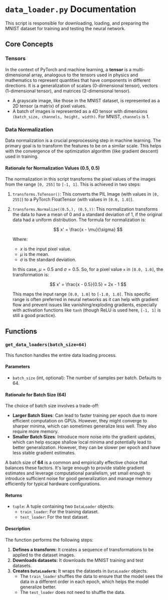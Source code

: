 # `data_loader.py` Documentation

This script is responsible for downloading, loading, and preparing the MNIST dataset for training and testing the neural network.

## Core Concepts

### Tensors

In the context of PyTorch and machine learning, a **tensor** is a multi-dimensional array, analogous to the tensors used in physics and mathematics to represent quantities that have components in different directions. It is a generalization of scalars (0-dimensional tensor), vectors (1-dimensional tensor), and matrices (2-dimensional tensor).

- A grayscale image, like those in the MNIST dataset, is represented as a 2D tensor (a matrix) of pixel values.
- A batch of images is represented as a 4D tensor with dimensions `(batch_size, channels, height, width)`. For MNIST, `channels` is 1.

### Data Normalization

Data normalization is a crucial preprocessing step in machine learning. The primary goal is to transform the features to be on a similar scale. This helps with the convergence of the optimization algorithm (like gradient descent) used in training.

#### Rationale for Normalization Values (0.5, 0.5)

The normalization in this script transforms the pixel values of the images from the range `[0, 255]` to `[-1, 1]`. This is achieved in two steps:

1.  `transforms.ToTensor()`: This converts the PIL Image (with values in `[0, 255]`) to a PyTorch FloatTensor (with values in `[0.0, 1.0]`).
2.  `transforms.Normalize((0.5,), (0.5,))`: This normalization transforms the data to have a mean of 0 and a standard deviation of 1, if the original data had a uniform distribution. The formula for normalization is:

    $$
    x' = \frac{x - \mu}{\sigma}
    $$

    Where:
    - $x$ is the input pixel value.
    - $\mu$ is the mean.
    - $\sigma$ is the standard deviation.

    In this case, $\mu = 0.5$ and $\sigma = 0.5$. So, for a pixel value `x` in `[0.0, 1.0]`, the transformation is:

    $$
    x' = \frac{x - 0.5}{0.5} = 2x - 1
    $$

    This maps the input range `[0.0, 1.0]` to `[-1.0, 1.0]`. This specific range is often preferred in neural networks as it can help with gradient flow and prevent issues like vanishing/exploding gradients, especially with activation functions like `tanh` (though ReLU is used here, `[-1, 1]` is still a good practice).

## Functions

### `get_data_loaders(batch_size=64)`

This function handles the entire data loading process.

#### Parameters

- `batch_size` (int, optional): The number of samples per batch. Defaults to 64.

#### Rationale for Batch Size (64)

The choice of batch size involves a trade-off:

-   **Larger Batch Sizes**: Can lead to faster training per epoch due to more efficient computation on GPUs. However, they might converge to sharper minima, which can sometimes generalize less well. They also require more memory.
-   **Smaller Batch Sizes**: Introduce more noise into the gradient updates, which can help escape shallow local minima and potentially lead to better generalization. However, they can be slower per epoch and have less stable gradient estimates.

A batch size of **64** is a common and empirically effective choice that balances these factors. It's large enough to provide stable gradient estimates and leverage computational parallelism, yet small enough to introduce sufficient noise for good generalization and manage memory efficiently for typical hardware configurations.
#### Returns

- `tuple`: A tuple containing two `DataLoader` objects:
    - `train_loader`: For the training dataset.
    - `test_loader`: For the test dataset.

#### Description

The function performs the following steps:

1.  **Defines a transform:** It creates a sequence of transformations to be applied to the dataset images.
2.  **Downloads datasets:** It downloads the MNIST training and test datasets.
3.  **Creates `DataLoader`s:** It wraps the datasets in `DataLoader` objects.
    - The `train_loader` shuffles the data to ensure that the model sees the data in a different order in each epoch, which helps the model generalize better.
    - The `test_loader` does not need to shuffle the data.
